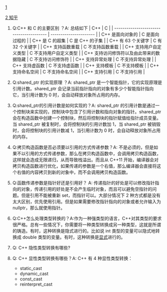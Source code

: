 [1](https://www.naukri.com/learning/articles/cpp-interview-questions-and-answers/)

[2 知乎](https://www.zhihu.com/question/451327108)



1. Q:C++ 和 C 的主要区别 ？A: 总结如下
   | C++                                      | C                      |
   | ---------------------------------------- | ---------------------- |
   | C++ 是面向对象的                         | C 是面向过程的         |
   | C++ 是 C 的超集                          | C 是 C++ 的子集        |
   | C++ 有 63 个关键字                       | C 有 32 个关键字       |
   | C++ 支持函数重载                         | C 不支持函数重载       |
   | C++ 支持用户自定义类型                   | C 不支持用户自定义类型 |
   | C++ 支持访问修饰符以及由此带来的数据隐藏 | C  不支持访问修饰符    |
   | C++ 支持异常处理                         | C 不支持异常处理       |
   | C++ 支持虚函数                           | C 不支持虚函数         |
   | C++ 支持模板                             | C 不支持模板           |
   | C++ 支持命名空间                         | C 不支持命名空间       |
   | C++ 支持引用                             | C 不支持引用           |

2. Q:shared_ptr 的实现原理 ？A: shared_ptr 是一个智能指针，它的实现原理是引用计数。shared_ptr 会记录当前指针指向的对象有多少个智能指针指向它，当引用计数为 0 时，会自动释放对象所占用的内存。
3. Q:shared_ptr的引用计数是如何实现的？A: shared_ptr 的引用计数是通过一个控制块来实现的，控制块中包含了引用计数和指向对象的指针。shared_ptr 会在构造函数中创建一个控制块，然后将控制块的指针赋值给指针成员变量。当 shared_ptr 被复制时，会将控制块的引用计数加 1，当 shared_ptr 被销毁时，会将控制块的引用计数减 1，当引用计数为 0 时，会自动释放对象所占用的内存。
4. Q:拷贝构造函数是否必须要以引用的方式传递参数？A: 不是必须的，但是如果不以引用的方式传递参数，那么在拷贝构造函数中，会调用拷贝构造函数，这样就会造成无限递归，从而导致栈溢出。而且从 C++11 开始，编译器会对拷贝构造函数进行优化，如果传递的参数是一个右值，那么编译器会直接将这个右值的内容拷贝到新的对象中，而不会调用拷贝构造函数。
5. Q:函数传递参数是指针好还是引用好？ A: 传递指针的好处是可以修改指针指向的对象，传递引用的好处是不会产生临时对象，而且可以避免空指针的问题。但是引用不能被重新 set，而指针可以。大部分情况下 2 种方式都是没有太大区别，优先使用引用。但是如果需要修改指针指向的对象或者允许输入为 nullptr，那么就使用指针。
6. Q:C++怎么处理类型转换的？A:作为一种强类型的语言，C++对其类型的要求很严格。总有一些情况下，你需要将一种类型转换成另一种类型，这就是所谓的铸造。有时，这种转换是隐式进行的。比如说 int 类型的变量可以隐式地转换成 double 类型的变量。有时，这种转换是[显式](https://codeburst.io/understanding-c-casts-ef1f36e54240)进行的。
7. Q: C++ 隐性类型转换有哪些?
8. Q: C++ 显性类型转换有哪些？A: C++ 有 4 种显性类型转换：
      - static_cast
      - dynamic_cast
      - const_cast
      - reinterpret_cast  